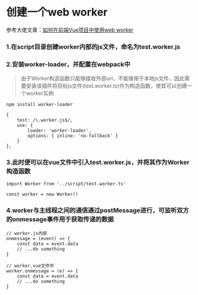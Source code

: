 # 创建一个web worker
参考大佬文章：[如何在前端Vue项目中使用web worker](https://juejin.cn/post/7074155791657205767)
### 1.在script目录创建worker内部的js文件，命名为test.worker.js
### 2.安装worker-loader，并配置在webpack中
> 由于Worker构造函数只能够接收外部url，不能够用于本地js文件，因此需要安装该插件将目标js文件(test.worker.ts)作为构造函数，使其可以创建一个worker实例
```
npm install worker-loader
```
```
{
    test: /\.worker.js$/,
    use: {
        loader: 'worker-loader',
        options: { inline: 'no-fallback' }
    }
},
```
### 3.此时便可以在vue文件中引入test.worker.js，并将其作为Worker构造函数
```
import Worker from '../script/test.worker.ts'

const worker = new Worker()
```
### 4.worker与主线程之间的通信通过postMessage进行，可监听双方的onmessage事件用于获取传递的数据
```
// worker.js内部
onmessage = (event) => {
    const data = event.data
    // ...do something
}
```
```
// worker.vue文件中
worker.onmessage = (e) => {
    const data = event.data
    // ...do something
}
```

